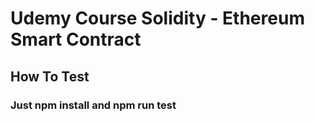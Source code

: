 # Udemy Course Solidity - Ethereum Smart Contract

## How To Test
### Just npm install and npm run test 